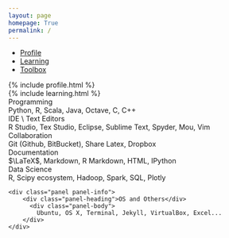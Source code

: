 ```yaml
---
layout: page
homepage: True
permalink: /
---
```



<ul class="nav nav-tabs" role="tablist" id="myTab">
  <li class="active"><a href="#profile" role="tab" data-toggle="tab">Profile</a></li>
  <li><a href="#learning" role="tab" data-toggle="tab">Learning</a></li>
  <li><a href="#toolbox" role="tab" data-toggle="tab">Toolbox</a></li>
</ul>

<div class="tab-content">
  <div class="tab-pane active" id="profile"> 
  	{% include profile.html %}
  </div>

  <div class="tab-pane" id="learning"> 
	  {% include learning.html %}
	</div>

  <div class="tab-pane" id="toolbox"> 
  	<div class="panel panel-primary">
  		<div class="panel-heading">Programming</div>
		  <div class="panel-body">
		    Python, R, Scala, Java, Octave, C, C++
		</div>
  	</div>
	<div class="panel panel-success">
		<div class="panel-heading">IDE \ Text Editors</div>
		  <div class="panel-body">
		    R Studio, Tex Studio, Eclipse, Sublime Text, Spyder, Mou, Vim
		</div>
	</div>
	<div class="panel panel-info">
		<div class="panel-heading">Collaboration</div>
		  <div class="panel-body">
		    Git (Github, BitBucket), Share Latex, Dropbox
		</div>
	</div>
	<div class="panel panel-primary">
		<div class="panel-heading">Documentation</div>
		  <div class="panel-body">
		    $\LaTeX$, Markdown, R Markdown, HTML, IPython
		</div>
	</div>
	<div class="panel panel-success">
		<div class="panel-heading">Data Science</div>
		  <div class="panel-body">
		    R, Scipy ecosystem, Hadoop, Spark, SQL, Plotly
		</div>
	</div>

	<div class="panel panel-info">
		<div class="panel-heading">OS and Others</div>
		  <div class="panel-body">
		    Ubuntu, OS X, Terminal, Jekyll, VirtualBox, Excel...
		</div>
	</div>
  </div>
</div>

<script>
 function activaTab(tab){
    $('.nav-tabs a[href="#' + tab + '"]').tab('show');
	};

	activaTab('profile');
</script>




